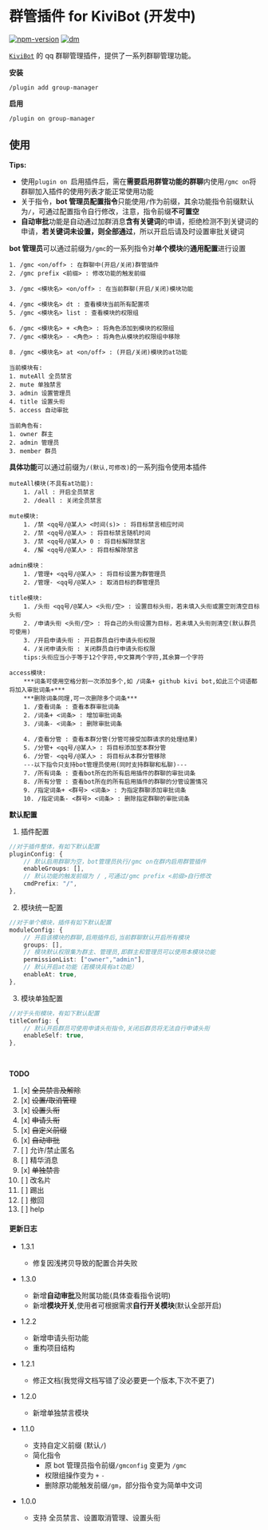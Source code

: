 # 群管插件 for KiviBot (开发中)

[![npm-version](https://img.shields.io/npm/v/kivibot-plugin-group-manager?color=527dec&label=kivibot-plugin-group-manager&style=flat-square)](https://npm.im/kivibot-plugin-group-manager)
[![dm](https://shields.io/npm/dm/kivibot-plugin-group-manager?style=flat-square)](https://npm.im/kivibot-plugin-group-manager)

[`KiviBot`](https://beta.kivibot.com) 的 qq 群聊管理插件，提供了一系列群聊管理功能。

**安装**

```shell
/plugin add group-manager
```

**启用**

```shell
/plugin on group-manager
```

## 使用

**Tips:**

-   使用`plugin on `启用插件后，需在**需要启用群管功能的群聊**内使用`/gmc on`将群聊加入插件的使用列表才能正常使用功能
-   关于指令，**bot 管理员配置指令**只能使用`/`作为前缀，其余功能指令前缀默认为`/`，可通过配置指令自行修改，注意，指令前缀**不可置空**
-   **自动审批**功能是自动通过加群消息**含有关键词**的申请，拒绝检测不到关键词的申请，**若关键词未设置，则全部通过**，所以开启后请及时设置审批关键词

**bot 管理员**可以通过前缀为`/gmc`的一系列指令对**单个模块**的**通用配置**进行设置

```shell
1. /gmc <on/off> : 在群聊中(开启/关闭)群管插件
2. /gmc prefix <前缀> : 修改功能的触发前缀

3. /gmc <模块名> <on/off> : 在当前群聊(开启/关闭)模块功能

4. /gmc <模块名> dt : 查看模块当前所有配置项
5. /gmc <模块名> list : 查看模块的权限组

6. /gmc <模块名> + <角色> : 将角色添加到模块的权限组
7. /gmc <模块名> - <角色> : 将角色从模块的权限组中移除

8. /gmc <模块名> at <on/off> : (开启/关闭)模块的at功能

当前模块有:
1. muteAll 全员禁言
2. mute 单独禁言
3. admin 设置管理员
4. title 设置头衔
5. access 自动审批

当前角色有:
1. owner 群主
2. admin 管理员
3. member 群员
```

**具体功能**可以通过前缀为`/(默认,可修改)`的一系列指令使用本插件

```shell
muteAll模块(不具有at功能):
	1. /all : 开启全员禁言
	2. /deall : 关闭全员禁言

mute模块:
	1. /禁 <qq号/@某人> <时间(s)> : 将目标禁言相应时间
	2. /禁 <qq号/@某人> : 将目标禁言随机时间
	3. /禁 <qq号/@某人> 0 : 将目标解除禁言
	4. /解 <qq号/@某人> : 将目标解除禁言

admin模块：
	1. /管理+ <qq号/@某人> : 将目标设置为群管理员
	2. /管理- <qq号/@某人> : 取消目标的群管理员

title模块:
	1. /头衔 <qq号/@某人> <头衔/空> : 设置目标头衔，若未填入头衔或置空则清空目标头衔
	2. /申请头衔 <头衔/空> : 将自己的头衔设置为目标，若未填入头衔则清空(默认群员可使用)
	3. /开启申请头衔 : 开启群员自行申请头衔权限
	4. /关闭申请头衔 : 关闭群员自行申请头衔权限
	tips:头衔应当小于等于12个字符,中文算两个字符,其余算一个字符

access模块:
	***词条可使用空格分割一次添加多个,如 /词条+ github kivi bot,如此三个词语都将加入审批词条+***
	***删除词条同理,可一次删除多个词条***
	1. /查看词条 : 查看本群审批词条
	2. /词条+ <词条> : 增加审批词条
	3. /词条- <词条> : 删除审批词条

	4. /查看分管 : 查看本群分管(分管可接受加群请求的处理结果)
	5. /分管+ <qq号/@某人> : 将目标添加至本群分管
	6. /分管- <qq号/@某人> : 将目标从本群分管移除
	---以下指令只支持bot管理员使用(同时支持群聊和私聊)---
	7. /所有词条 : 查看bot所在的所有启用插件的群聊的审批词条
	8. /所有分管 : 查看bot所在的所有启用插件的群聊的分管设置情况
	9. /指定词条+ <群号> <词条> : 为指定群聊添加审批词条
	10. /指定词条- <群号> <词条> : 删除指定群聊的审批词条

```

**默认配置**

1. 插件配置

```typescript
//对于插件整体，有如下默认配置
pluginConfig: {
    // 默认启用群聊为空，bot管理员执行/gmc on在群内启用群管插件
    enableGroups: [],
    // 默认功能的触发前缀为 / ,可通过/gmc prefix <前缀>自行修改
    cmdPrefix: "/",
},
```

2. 模块统一配置

```typescript
//对于单个模块，插件有如下默认配置
moduleConfig: {
    // 开启该模块的群聊,启用插件后,当前群聊默认开启所有模块
    groups: [],
    // 模块默认权限集为群主、管理员,即群主和管理员可以使用本模块功能
    permissionList: ["owner","admin"],
    // 默认开启at功能（若模块具有at功能）
    enableAt: true,
},
```

3. 模块单独配置

```typescript
//对于头衔模块，有如下默认配置
titleConfig: {
    // 默认开启群员可使用申请头衔指令,关闭后群员将无法自行申请头衔
    enableSelf: true,
},
```

​

**TODO**

1. [x] ~~全员禁言及解除~~
2. [x] ~~设置/取消管理~~
3. [x] ~~设置头衔~~
4. [x] ~~申请头衔~~
5. [x] ~~自定义前缀~~
6. [x] ~~自动审批~~
7. [ ] 允许/禁止匿名
8. [ ] 精华消息
9. [x] ~~单独禁言~~
10. [ ] 改名片
11. [ ] 踢出
12. [ ] 撤回
13. [ ] help

#### 更新日志

-   1.3.1
    -   修复因浅拷贝导致的配置合并失败
-   1.3.0
    -   新增**自动审批**及附属功能(具体查看指令说明)
    -   新增**模块开关**,使用者可根据需求**自行开关模块**(默认全部开启)
-   1.2.2
    -   新增申请头衔功能
    -   重构项目结构
-   1.2.1
    -   修正文档(我觉得文档写错了没必要更一个版本,下次不更了)
-   1.2.0
    -   新增单独禁言模块
-   1.1.0

    -   支持自定义前缀 (默认`/`)
    -   简化指令
        -   原 bot 管理员指令前缀`/gmconfig` 变更为 `/gmc`
        -   权限组操作变为 `+` `-`
        -   删除原功能触发前缀`/gm`，部分指令变为简单中文词

-   1.0.0
    -   支持 全员禁言、设置取消管理、设置头衔


